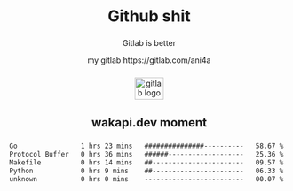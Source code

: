 <h1 align="center">Github shit</h1>

###

<p align="center">Gitlab is better</p>

<p align="center">my gitlab https://gitlab.com/ani4a</p>

###

<div align="center">
  <img src="https://cdn.jsdelivr.net/gh/devicons/devicon/icons/gitlab/gitlab-original.svg" height="40" width="52" alt="gitlab logo"  />
</div>

###

<h2 align="center">wakapi.dev moment</h2>

###

<!--START_SECTION:waka-->

```txt
Go                1 hrs 23 mins   ###############----------   58.67 %
Protocol Buffer   0 hrs 36 mins   ######-------------------   25.36 %
Makefile          0 hrs 14 mins   ##-----------------------   09.57 %
Python            0 hrs 9 mins    ##-----------------------   06.33 %
unknown           0 hrs 0 mins    -------------------------   00.07 %
```

<!--END_SECTION:waka-->

###
